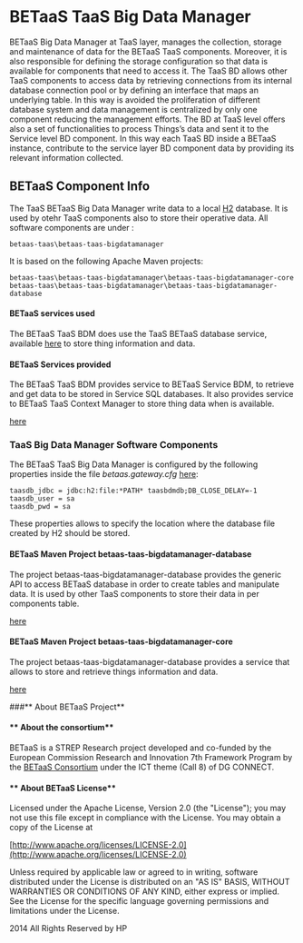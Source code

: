 **BETaaS TaaS Big Data Manager**
===================


BETaaS Big Data Manager at TaaS layer, manages the collection, storage and maintenance of data for the BETaaS TaaS components. Moreover, it is also responsible for defining the storage configuration so that data is available for components that need to access it. The TaaS BD allows other TaaS components to access data by retrieving connections from its internal database connection pool or by defining an interface that maps an underlying table. In this way is avoided the proliferation of different database system and data management is centralized by only one component reducing the management efforts. The BD at TaaS level offers also a set of functionalities to process Things’s data and sent it to the Service level BD component. In this way each TaaS BD inside a BETaaS instance, contribute to the service layer BD component data by providing its relevant information collected.


## BETaaS Component Info

The TaaS BETaaS Big Data Manager write data to a local [H2](http://www.h2database.com/html/main.html) database. It is used by otehr TaaS components also to store their operative data. All software components are under : 

	betaas-taas\betaas-taas-bigdatamanager
    
It is based on the following Apache Maven projects:

  	betaas-taas\betaas-taas-bigdatamanager\betaas-taas-bigdatamanager-core
  	betaas-taas\betaas-taas-bigdatamanager\betaas-taas-bigdatamanager-database

#### BETaaS services used

The BETaaS TaaS BDM does use the TaaS BETaaS database service, available [here](/betaas-taas/betaas-taas-bigdatamanager/betaas-taas-bigdatamanager-core) to store thing information and data.

#### BETaaS Services provided

The BETaaS TaaS BDM provides service to BETaaS Service BDM, to retrieve and get data to be stored in Service SQL databases. It also provides service to BETaaS TaaS Context Manager to store thing data when is available.

[here](/betaas-service/betaas-service-bigdatamanager/betaas-service-bigdatamanager-service/betaas-service-bigdatamanager-service-core)

### TaaS Big Data Manager Software Components

The BETaaS TaaS Big Data Manager is configured by the following properties inside the file *betaas.gateway.cfg* [here](/betaas-configuration/configuration/betaas.gateway.cfg):
  
	taasdb_jdbc = jdbc:h2:file:*PATH* taasbdmdb;DB_CLOSE_DELAY=-1
	taasdb_user = sa
	taasdb_pwd = sa
  
These properties allows to specify the location where the database file created by H2 should be stored.

#### BETaaS Maven Project betaas-taas-bigdatamanager-database

The project betaas-taas-bigdatamanager-database provides the generic API to access BETaaS database in order to create tables and manipulate data. It is used by other TaaS components to store their data in per components table.

[here](/betaas-taas/betaas-taas-bigdatamanager/betaas-taas-bigdatamanager-database)

#### BETaaS Maven Project betaas-taas-bigdatamanager-core

The project betaas-taas-bigdatamanager-database provides a service that allows to store and retrieve things information and data.

[here](/betaas-taas/betaas-taas-bigdatamanager/betaas-taas-bigdatamanager-core)

###** About BETaaS Project**

#### ** About the consortium**

BETaaS is a STREP Research project developed and co-funded by the European Commission Research and Innovation 7th Framework Program by the [BETaaS Consortium](http://www.betaas.eu/consortium.html#.VEeGuhZvAgk) under the ICT theme (Call 8) of DG CONNECT.

#### ** About BETaaS License**

Licensed under the Apache License, Version 2.0 (the "License"); you may not use this file except in compliance with the License. You may obtain a copy of the License at

[http://www.apache.org/licenses/LICENSE-2.0](http://www.apache.org/licenses/LICENSE-2.0)

Unless required by applicable law or agreed to in writing, software  distributed under the License is distributed on an "AS IS" BASIS,  WITHOUT WARRANTIES OR CONDITIONS OF ANY KIND, either express or implied.  See the License for the specific language governing permissions and  limitations under the License.


2014 All Rights Reserved by HP
